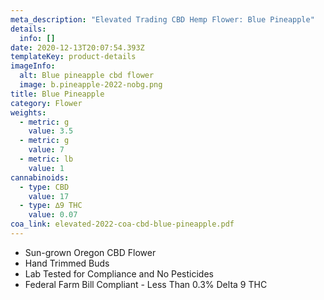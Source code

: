 ```yaml
---
meta_description: "Elevated Trading CBD Hemp Flower: Blue Pineapple"
details:
  info: []
date: 2020-12-13T20:07:54.393Z
templateKey: product-details
imageInfo:
  alt: Blue pineapple cbd flower
  image: b.pineapple-2022-nobg.png
title: Blue Pineapple
category: Flower
weights:
  - metric: g
    value: 3.5
  - metric: g
    value: 7
  - metric: lb
    value: 1
cannabinoids:
  - type: CBD
    value: 17
  - type: ∆9 THC
    value: 0.07
coa_link: elevated-2022-coa-cbd-blue-pineapple.pdf
---
```


- Sun-grown Oregon CBD Flower
- Hand Trimmed Buds
- Lab Tested for Compliance and No Pesticides
- Federal Farm Bill Compliant - Less Than 0.3% Delta 9 THC
